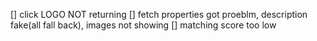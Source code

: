 [] click LOGO NOT returning
[] fetch properties got proeblm, description fake(all fall back), images not showing
[] matching score too low